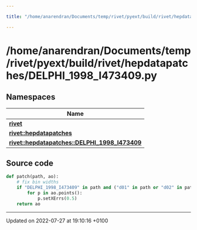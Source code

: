 ```yaml
---

title: "/home/anarendran/Documents/temp/rivet/pyext/build/rivet/hepdatapatches/DELPHI_1998_I473409.py"

---
```


# /home/anarendran/Documents/temp/rivet/pyext/build/rivet/hepdatapatches/DELPHI_1998_I473409.py



## Namespaces

| Name           |
| -------------- |
| **[rivet](http://example.org/namespaces/namespacerivet/)**  |
| **[rivet::hepdatapatches](http://example.org/namespaces/namespacerivet_1_1hepdatapatches/)**  |
| **[rivet::hepdatapatches::DELPHI_1998_I473409](http://example.org/namespaces/namespacerivet_1_1hepdatapatches_1_1delphi__1998__i473409/)**  |




## Source code

```python
def patch(path, ao):
    # fix bin widths
    if "DELPHI_1998_I473409" in path and ("d01" in path or "d02" in path or "d03" in path):
        for p in ao.points():
            p.setXErrs(0.5)
    return ao
```


-------------------------------

Updated on 2022-07-27 at 19:10:16 +0100
